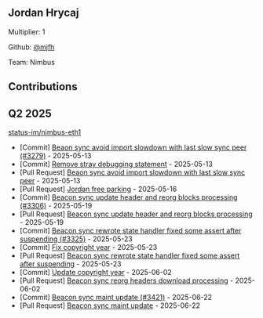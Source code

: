 
## Jordan Hrycaj
Multiplier: 1

Github: [@mjfh](https://github.com/mjfh)

Team: Nimbus

## Contributions

## Q2 2025

[status-im/nimbus-eth1](https://github.com/status-im/nimbus-eth1)
* [Commit] [Beaon sync avoid import slowdown with last slow sync peer (#3279)](https://github.com/status-im/nimbus-eth1/commit/55a661c006e31fee84e24186b2efab2e5c414669) - 2025-05-13
* [Commit] [Remove stray debugging statement](https://github.com/status-im/nimbus-eth1/commit/c6b029d3c90b4535b9c9b4f202b1d4c001722ce6) - 2025-05-13
* [Pull Request] [Beaon sync avoid import slowdown with last slow sync peer](https://github.com/status-im/nimbus-eth1/pull/3279) - 2025-05-13
* [Pull Request] [Jordan free parking](https://github.com/status-im/nimbus-eth1/pull/3291) - 2025-05-16
* [Commit] [Beacon sync update header and reorg blocks processing (#3306)](https://github.com/status-im/nimbus-eth1/commit/05eaffbe06024f326499662d691d6bfa0b6127f4) - 2025-05-19
* [Pull Request] [Beacon sync update header and reorg blocks processing](https://github.com/status-im/nimbus-eth1/pull/3306) - 2025-05-19
* [Commit] [Beacon sync rewrote state handler fixed some assert after suspending (#3325)](https://github.com/status-im/nimbus-eth1/commit/60e4838b478a2e462f46ea3ffa00fa1ade24c292) - 2025-05-23
* [Commit] [Fix copyright year](https://github.com/status-im/nimbus-eth1/commit/e77999a3239cb78cdfc830bd5ca6585306fcca5a) - 2025-05-23
* [Pull Request] [Beacon sync rewrote state handler fixed some assert after suspending](https://github.com/status-im/nimbus-eth1/pull/3325) - 2025-05-23
* [Commit] [Update copyright year](https://github.com/status-im/nimbus-eth1/commit/3f0fd7846b49ddc2ba1daebe8620d4c41207d7ff) - 2025-06-02
* [Pull Request] [Beacon sync reorg headers download processing](https://github.com/status-im/nimbus-eth1/pull/3359) - 2025-06-02
* [Commit] [Beacon sync maint update (#3421)](https://github.com/status-im/nimbus-eth1/commit/60e98921b376fa92e5174919dda1adf1542462ed) - 2025-06-22
* [Pull Request] [Beacon sync maint update](https://github.com/status-im/nimbus-eth1/pull/3421) - 2025-06-22
